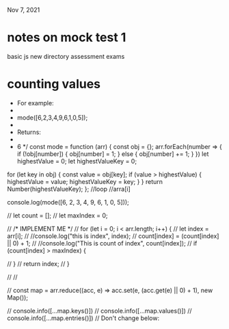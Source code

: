 Nov 7, 2021
# notes on mock test 1 
basic js
new directory assessment exams

# counting values
* For example:
 *
 *    mode([6,2,3,4,9,6,1,0,5]);
 *
 * Returns:
 *
 *    6
 */
const mode = function (arr) {
  const obj = {};
  arr.forEach(number => {
    if (!obj[number]) {
      obj[number] = 1;
    } else {
      obj[number] += 1;
    }
  })
  let highestValue = 0;
  let highestValueKey = 0;

  for (let key in obj) {
    const value = obj[key];
    if (value > highestValue) {
      highestValue = value;
      highestValueKey = key;
    }
  }
  return Number(highestValueKey);
};
//loop
//arra[i]


console.log(mode([6, 2, 3, 4, 9, 6, 1, 0, 5]));


// let count = [];
// let maxIndex = 0;


// /* IMPLEMENT ME */
// for (let i = 0; i < arr.length; i++) {
//   let index = arr[i];
//   //console.log("this is index", index);
//   count[index] = (count[index] || 0) + 1;
//   //console.log("This is count of index", count[index]);
//   if (count[index] > maxIndex) {



//   }
//   return index;
// }

// //

// const map = arr.reduce((acc, e) => acc.set(e, (acc.get(e) || 0) + 1), new Map());

// console.info([...map.keys()])
// console.info([...map.values()])
// console.info([...map.entries()])
// Don't change below: